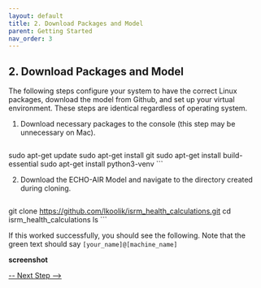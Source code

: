 ```yaml
---
layout: default
title: 2. Download Packages and Model
parent: Getting Started
nav_order: 3
---
```


## 2. Download Packages and Model

The following steps configure your system to have the correct Linux packages, download the model from Github, and set up your virtual environment. These steps are identical regardless of operating system.

1. Download necessary packages to the console (this step may be unnecessary on Mac).
   ```bash
sudo apt-get update 
sudo apt-get install git
sudo apt-get install build-essential
sudo apt-get install python3-venv
      ```

2. Download the ECHO-AIR Model and navigate to the directory created during cloning.
   ```bash
git clone https://github.com/lkoolik/isrm_health_calculations.git
cd isrm_health_calculations
ls
      ```

If this worked successfully, you should see the following. Note that the green text should say `[your_name]@[machine_name]`

**screenshot**


[-- Next Step -->](https://echo-air-model.github.io/docs/getting_started/create_virtual_environment.html)